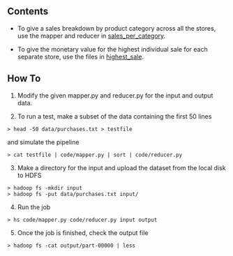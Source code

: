 ## Contents

- To give a sales breakdown by product category across all the stores, use the mapper and reducer in [sales_per_category](https://github.com/nancyirisarri/udacity_hadoop/tree/master/project/sales_per_category).

- To give the monetary value for the highest individual sale for each separate store, use the files in [highest_sale](https://github.com/nancyirisarri/udacity_hadoop/tree/master/project/highest_sale).

## How To
1.	Modify the given mapper.py and reducer.py for the input and output data.

2.	To run a test, make a subset of the data containing the first 50 lines

```shell
> head -50 data/purchases.txt > testfile
```

and simulate the pipeline

```shell
> cat testfile | code/mapper.py | sort | code/reducer.py
```

3.	Make a directory for the input and upload the dataset from the local disk to HDFS

```shell
> hadoop fs -mkdir input
> hadoop fs -put data/purchases.txt input/
```

4.	Run the job

```shell
> hs code/mapper.py code/reducer.py input output
```

5. Once the job is finished, check the output file

```shell
> hadoop fs -cat output/part-00000 | less
```

